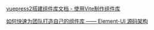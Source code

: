 [vuepress2搭建组件库文档 - 使用Vite制作组件库](https://www.bilibili.com/video/BV1aT4y1z7Qo/?spm_id_from=333.788&vd_source=3d9e9a0e7677ae790c38995a8e2d121a)

[如何快速为团队打造自己的组件库 —— Element-UI 源码架构](https://www.bilibili.com/video/BV1pN41197t6/?spm_id_from=333.337.search-card.all.click&vd_source=3d9e9a0e7677ae790c38995a8e2d121a)